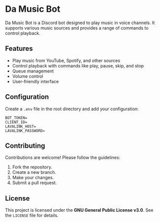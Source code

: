 # Da Music Bot

Da Music Bot is a Discord bot designed to play music in voice channels. It supports various music sources and provides a range of commands to control playback.

## Features

- Play music from YouTube, Spotify, and other sources
- Control playback with commands like play, pause, skip, and stop
- Queue management
- Volume control
- User-friendly interface

## Configuration

Create a `.env` file in the root directory and add your configuration:

```env
BOT_TOKEN=
CLIENT_ID=
LAVALINK_HOST=
LAVALINK_PASSWORD=
```

## Contributing

Contributions are welcome! Please follow the guidelines:

1. Fork the repository.
2. Create a new branch.
3. Make your changes.
4. Submit a pull request.

## License

This project is licensed under the **GNU General Public License v3.0**. See the `LICENSE` file for details.
